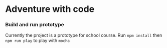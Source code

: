 # Adventure with code

### Build and run prototype
Currently the project is a prototype for school course. Run `npm install` then `npm run play` to play with `mocha`